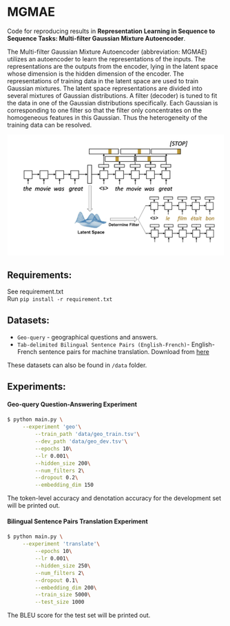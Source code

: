 # MGMAE
Code for reproducing results in **Representation Learning in Sequence to Sequence Tasks: Multi-filter Gaussian Mixture Autoencoder**.

The Multi-filter Gaussian Mixture Autoencoder (abbreviation: MGMAE) utilizes an autoencoder to learn the representations of the inputs. The representations are the outputs from the encoder, lying in the latent space whose dimension is the hidden dimension of the encoder. The representations of training data in the latent space are used to train Gaussian mixtures. The latent space representations are divided into several mixtures of Gaussian distributions. A filter (decoder) is tuned to fit the data in one of the Gaussian distributions specifically. Each Gaussian is corresponding to one filter so that the filter only concentrates on the homogeneous features in this Gaussian. Thus the heterogeneity of the training data can be resolved.

![architecture](https://github.com/yunhaoyang234/MGMAE/blob/main/figures/architecture.png)

## Requirements:
See requirement.txt\
Run
`pip install -r requirement.txt`

## Datasets:
- `Geo-query` - geographical questions and answers.
- `Tab-delimited Bilingual Sentence Pairs (English-French)`- English-French sentence pairs for machine translation. Download from [here](https://www.manythings.org/anki/)

These datasets can also be found in `/data` folder.

## Experiments:
#### Geo-query Question-Answering Experiment
```bash
$ python main.py \
	 --experiment 'geo'\
         --train_path 'data/geo_train.tsv'\
         --dev_path 'data/geo_dev.tsv'\
         --epochs 10\
         --lr 0.001\
         --hidden_size 200\
    	 --num_filters 2\
    	 --dropout 0.2\
    	 --embedding_dim 150
```
The token-level accuracy and denotation accuracy for the development set will be printed out.

#### Bilingual Sentence Pairs Translation Experiment
```bash
$ python main.py \
	 --experiment 'translate'\
         --epochs 10\
         --lr 0.001\
         --hidden_size 250\
    	 --num_filters 2\
    	 --dropout 0.1\
    	 --embedding_dim 200\
    	 --train_size 5000\
    	 --test_size 1000
```
The BLEU score for the test set will be printed out.
